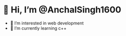 # 👋 Hi, I’m @AnchalSingh1600
- 👀 I’m interested in web development
- 🌱 I’m currently learning c++

<!---
AnchalSingh1600/AnchalSingh1600 is a ✨ special ✨ repository because its `README.md` (this file) appears on your GitHub profile.
You can click the Preview link to take a look at your changes.

- 💞️ I’m looking to collaborate on ...
- 📫 How to reach me ...

--->
